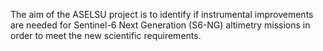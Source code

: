 The aim of the ASELSU project is to identify if instrumental improvements are needed for Sentinel-6 Next Generation (S6-NG) altimetry missions in order to meet the new scientific requirements.
